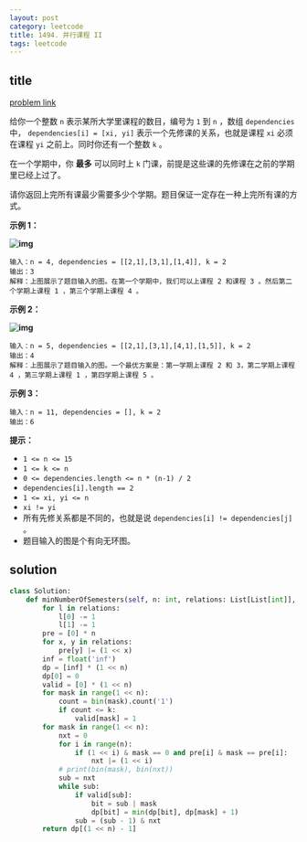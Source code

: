 ```yaml
---
layout: post
category: leetcode
title: 1494. 并行课程 II
tags: leetcode
---
```

## title
[problem link](https://leetcode-cn.com/problems/parallel-courses-ii/)

给你一个整数 `n` 表示某所大学里课程的数目，编号为 `1` 到 `n` ，数组 `dependencies` 中， `dependencies[i] = [xi, yi]` 表示一个先修课的关系，也就是课程 `xi` 必须在课程 `yi` 之前上。同时你还有一个整数 `k` 。

在一个学期中，你 **最多** 可以同时上 `k` 门课，前提是这些课的先修课在之前的学期里已经上过了。

请你返回上完所有课最少需要多少个学期。题目保证一定存在一种上完所有课的方式。

 

**示例 1：**

**![img](https://cdn.jsdelivr.net/gh/mafulong/mdPic@vv10/img/202508301532494.png)**

```
输入：n = 4, dependencies = [[2,1],[3,1],[1,4]], k = 2
输出：3 
解释：上图展示了题目输入的图。在第一个学期中，我们可以上课程 2 和课程 3 。然后第二个学期上课程 1 ，第三个学期上课程 4 。
```

**示例 2：**

**![img](https://cdn.jsdelivr.net/gh/mafulong/mdPic@vv10/img/202508301532828.png)**

```
输入：n = 5, dependencies = [[2,1],[3,1],[4,1],[1,5]], k = 2
输出：4 
解释：上图展示了题目输入的图。一个最优方案是：第一学期上课程 2 和 3，第二学期上课程 4 ，第三学期上课程 1 ，第四学期上课程 5 。
```

**示例 3：**

```
输入：n = 11, dependencies = [], k = 2
输出：6
```

 

**提示：**

- `1 <= n <= 15`
- `1 <= k <= n`
- `0 <= dependencies.length <= n * (n-1) / 2`
- `dependencies[i].length == 2`
- `1 <= xi, yi <= n`
- `xi != yi`
- 所有先修关系都是不同的，也就是说 `dependencies[i] != dependencies[j]` 。
- 题目输入的图是个有向无环图。

## solution
```python
class Solution:
    def minNumberOfSemesters(self, n: int, relations: List[List[int]], k: int) -> int:
        for l in relations:
            l[0] -= 1
            l[1] -= 1
        pre = [0] * n
        for x, y in relations:
            pre[y] |= (1 << x)
        inf = float('inf')
        dp = [inf] * (1 << n)
        dp[0] = 0
        valid = [0] * (1 << n)
        for mask in range(1 << n):
            count = bin(mask).count('1')
            if count <= k:
                valid[mask] = 1
        for mask in range(1 << n):
            nxt = 0
            for i in range(n):
                if (1 << i) & mask == 0 and pre[i] & mask == pre[i]:
                    nxt |= (1 << i)
            # print(bin(mask), bin(nxt))
            sub = nxt
            while sub:
                if valid[sub]:
                    bit = sub | mask
                    dp[bit] = min(dp[bit], dp[mask] + 1)
                sub = (sub - 1) & nxt
        return dp[(1 << n) - 1]
```

